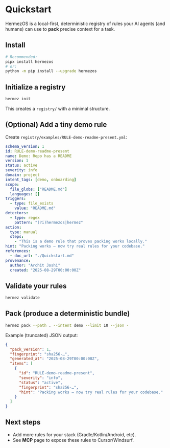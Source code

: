# Quickstart

HermezOS is a local-first, deterministic registry of rules your AI agents (and humans) can use to **pack** precise context for a task.

## Install
```bash
# Recommended:
pipx install hermezos
# or:
python -m pip install --upgrade hermezos
````

## Initialize a registry

```bash
hermez init
```

This creates a `registry/` with a minimal structure.

## (Optional) Add a tiny demo rule

Create `registry/examples/RULE-demo-readme-present.yml`:

```yaml
schema_version: 1
id: RULE-demo-readme-present
name: Demo: Repo has a README
version: 1
status: active
severity: info
domain: project
intent_tags: [demo, onboarding]
scope:
  file_globs: ["README.md"]
  languages: []
triggers:
  - type: file_exists
    value: "README.md"
detectors:
  - type: regex
    pattern: "(?i)hermezos|hermez"
action:
  type: manual
  steps:
    - "This is a demo rule that proves packing works locally."
hint: "Packing works — now try real rules for your codebase."
references:
  - doc_url: "./Quickstart.md"
provenance:
  author: "Archit Joshi"
  created: "2025-08-29T00:00:00Z"
```

## Validate your rules

```bash
hermez validate
```

## Pack (produce a deterministic bundle)

```bash
hermez pack --path . --intent demo --limit 10 --json -
```

Example (truncated) JSON output:

```json
{
  "pack_version": 1,
  "fingerprint": "sha256-…",
  "generated_at": "2025-08-29T00:00:00Z",
  "items": [
    {
      "id": "RULE-demo-readme-present",
      "severity": "info",
      "status": "active",
      "fingerprint": "sha256-…",
      "hint": "Packing works — now try real rules for your codebase."
    }
  ]
}
```

## Next steps

* Add more rules for your stack (Gradle/Kotlin/Android, etc).
* See **MCP** page to expose these rules to Cursor/Windsurf.